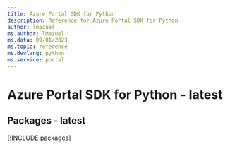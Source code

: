 ```yaml
---
title: Azure Portal SDK for Python
description: Reference for Azure Portal SDK for Python
author: lmazuel
ms.author: lmazuel
ms.data: 09/01/2023
ms.topic: reference
ms.devlang: python
ms.service: portal
---
```

# Azure Portal SDK for Python - latest
## Packages - latest
[!INCLUDE [packages](portal-index.md)]